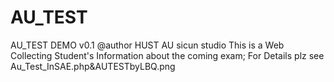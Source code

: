 AU_TEST
=======

AU_TEST DEMO v0.1
@author HUST AU sicun studio
This is a Web Collecting Student's Information about the coming exam;
For Details plz see Au_Test_InSAE.php&AUTESTbyLBQ.png
